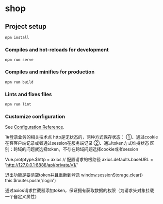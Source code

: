 # shop

## Project setup
```
npm install
```

### Compiles and hot-reloads for development
```
npm run serve
```

### Compiles and minifies for production
```
npm run build
```

### Lints and fixes files
```
npm run lint
```

### Customize configuration
See [Configuration Reference](https://cli.vuejs.org/config/).


1#登录业务的相关技术点
    http是无状态的，两种方式保存状态：
    ①、通过cookie在客客户端记录或者通过session在服务端记录
    ②、通过token方式维持状态
    区别：跨域的问题就选择token，不存在跨域问题选择cookie或者session

Vue.protptype.$http = axios
// 配置请求的根路径
axios.defaults.baseURL = 'http://127.0.0.1:8888/api/private/v1/'

退出功能是要清空token并且重新到登录
     window.sessionStorage.clear()
      this.$router.push('/login')

通过axios请求拦截器添加token，保证拥有获取数据的权限（为请求头对象挂载一个自定义属性）
